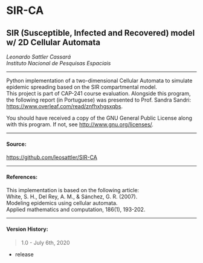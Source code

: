 
# SIR-CA
## SIR (Susceptible, Infected and Recovered) model w/ 2D Cellular Automata 
  
*Leonardo Sattler Cassará*  
*Instituto Nacional de Pesquisas Espaciais*  
____________________________________________________________

Python implementation of a two-dimensional Cellular Automata to simulate epidemic spreading based on the SIR compartmental model.  
This project is part of CAP-241 course evaluation. Alongside this program, the following report (in Portuguese) was presented to Prof. Sandra Sandri: 
https://www.overleaf.com/read/znfhxhgsxqbs.

You should have received a copy of the GNU General Public License along with this program. If not, see <http://www.gnu.org/licenses/>.
____________________________________________________________

#### Source:  
<https://github.com/leosattler/SIR-CA>
____________________________________________________________

#### References:  
This implementation is based on the following article:  
White, S. H., Del Rey, A. M., & Sánchez, G. R. (2007).   
Modeling epidemics using cellular automata.   
Applied mathematics and computation, 186(1), 193-202.  
____________________________________________________________

#### Version History:  
> 1.0 - July 6th, 2020  
- release
